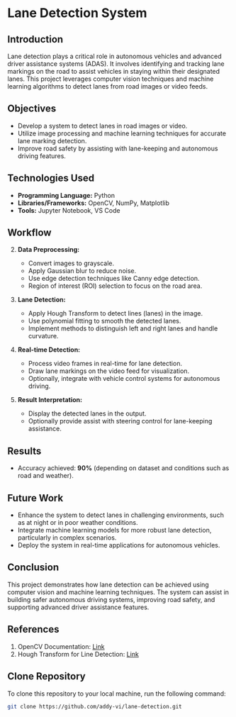 # Lane Detection System

## Introduction
Lane detection plays a critical role in autonomous vehicles and advanced driver assistance systems (ADAS). It involves identifying and tracking lane markings on the road to assist vehicles in staying within their designated lanes. This project leverages computer vision techniques and machine learning algorithms to detect lanes from road images or video feeds.

## Objectives
- Develop a system to detect lanes in road images or video.
- Utilize image processing and machine learning techniques for accurate lane marking detection.
- Improve road safety by assisting with lane-keeping and autonomous driving features.

## Technologies Used
- **Programming Language:** Python
- **Libraries/Frameworks:** OpenCV, NumPy, Matplotlib
- **Tools:** Jupyter Notebook, VS Code

## Workflow

2. **Data Preprocessing:**
   - Convert images to grayscale.
   - Apply Gaussian blur to reduce noise.
   - Use edge detection techniques like Canny edge detection.
   - Region of interest (ROI) selection to focus on the road area.

3. **Lane Detection:**
   - Apply Hough Transform to detect lines (lanes) in the image.
   - Use polynomial fitting to smooth the detected lanes.
   - Implement methods to distinguish left and right lanes and handle curvature.

4. **Real-time Detection:**
   - Process video frames in real-time for lane detection.
   - Draw lane markings on the video feed for visualization.
   - Optionally, integrate with vehicle control systems for autonomous driving.

5. **Result Interpretation:**
   - Display the detected lanes in the output.
   - Optionally provide assist with steering control for lane-keeping assistance.

## Results
- Accuracy achieved: **90%** (depending on dataset and conditions such as road and weather).

## Future Work
- Enhance the system to detect lanes in challenging environments, such as at night or in poor weather conditions.
- Integrate machine learning models for more robust lane detection, particularly in complex scenarios.
- Deploy the system in real-time applications for autonomous vehicles.

## Conclusion
This project demonstrates how lane detection can be achieved using computer vision and machine learning techniques. The system can assist in building safer autonomous driving systems, improving road safety, and supporting advanced driver assistance features.

## References
1. OpenCV Documentation: [Link](https://opencv.org/)
2. Hough Transform for Line Detection: [Link](https://en.wikipedia.org/wiki/Hough_transform)

## Clone Repository

To clone this repository to your local machine, run the following command:

```bash
git clone https://github.com/addy-vi/lane-detection.git
